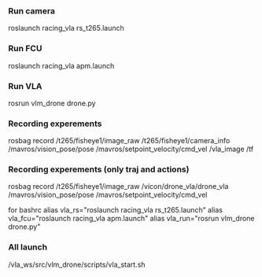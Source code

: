 ### Run camera
roslaunch racing_vla rs_t265.launch

### Run FCU
roslaunch racing_vla apm.launch

### Run VLA
rosrun vlm_drone drone.py 

### Recording experements
rosbag record /t265/fisheye1/image_raw /t265/fisheye1/camera_info /mavros/vision_pose/pose /mavros/setpoint_velocity/cmd_vel /vla_image /tf

### Recording experements (only traj and actions)
rosbag record /t265/fisheye1/image_raw /vicon/drone_vla/drone_vla /mavros/vision_pose/pose /mavros/setpoint_velocity/cmd_vel 

for bashrc 
alias vla_rs="roslaunch racing_vla rs_t265.launch"
alias vla_fcu="roslaunch racing_vla apm.launch"
alias vla_run="rosrun vlm_drone drone.py"

### All launch 
/vla_ws/src/vlm_drone/scripts/vla_start.sh